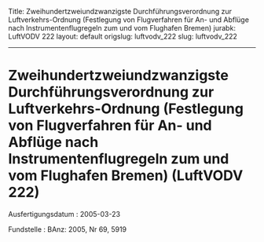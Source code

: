 Title: Zweihundertzweiundzwanzigste Durchführungsverordnung zur Luftverkehrs-Ordnung
  (Festlegung von Flugverfahren für An- und Abflüge nach Instrumentenflugregeln zum
  und vom Flughafen Bremen)
jurabk: LuftVODV 222
layout: default
origslug: luftvodv_222
slug: luftvodv_222

---

# Zweihundertzweiundzwanzigste Durchführungsverordnung zur Luftverkehrs-Ordnung (Festlegung von Flugverfahren für An- und Abflüge nach Instrumentenflugregeln zum und vom Flughafen Bremen) (LuftVODV 222)

Ausfertigungsdatum
:   2005-03-23

Fundstelle
:   BAnz: 2005, Nr 69, 5919

